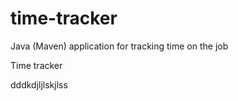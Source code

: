 # time-tracker
Java (Maven) application for tracking time on the job

Time tracker

dddkdjljlskjlss
